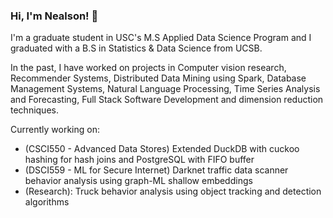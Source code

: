 ### Hi, I'm Nealson! 👋

I'm a graduate student in USC's M.S Applied Data Science Program and I graduated with a B.S in Statistics & Data Science from UCSB. <br>

In the past, I have worked on projects in Computer vision research, Recommender Systems, Distributed Data Mining using Spark, Database Management Systems, Natural Language Processing, Time Series Analysis and Forecasting, Full Stack Software Development and dimension reduction techniques.

Currently working on:
- (CSCI550 - Advanced Data Stores) Extended DuckDB with cuckoo hashing for hash joins and PostgreSQL with FIFO buffer
- (DSCI559 - ML for Secure Internet) Darknet traffic data scanner behavior analysis using graph-ML shallow embeddings
- (Research): Truck behavior analysis using object tracking and detection algorithms
